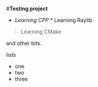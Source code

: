 #**Testing project**
<br />
* *Learning CPP* *
Learning Raylib
>Learning CMake

and other bits.

lists
* one 
* two 
* three
